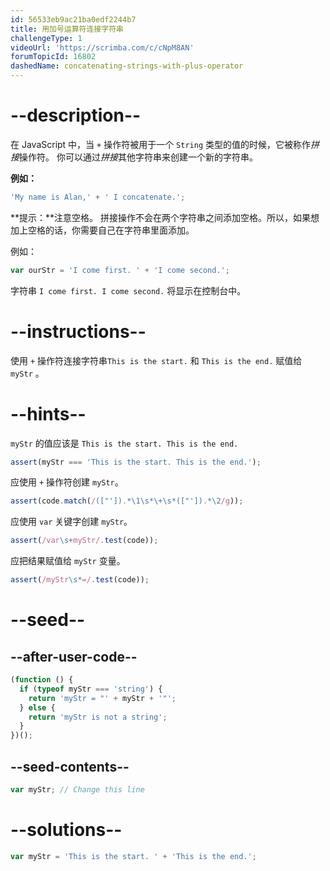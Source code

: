 ```yaml
---
id: 56533eb9ac21ba0edf2244b7
title: 用加号运算符连接字符串
challengeType: 1
videoUrl: 'https://scrimba.com/c/cNpM8AN'
forumTopicId: 16802
dashedName: concatenating-strings-with-plus-operator
---
```


# --description--

在 JavaScript 中，当 `+` 操作符被用于一个 `String` 类型的值的时候，它被称作<dfn>拼接</dfn>操作符。 你可以通过<dfn>拼接</dfn>其他字符串来创建一个新的字符串。

**例如：**

```js
'My name is Alan,' + ' I concatenate.';
```

**提示：**注意空格。 拼接操作不会在两个字符串之间添加空格。所以，如果想加上空格的话，你需要自己在字符串里面添加。

例如：

```js
var ourStr = 'I come first. ' + 'I come second.';
```

字符串 `I come first. I come second.` 将显示在控制台中。

# --instructions--

使用 `+` 操作符连接字符串`This is the start.` 和 `This is the end.` 赋值给 `myStr` 。

# --hints--

`myStr` 的值应该是 `This is the start. This is the end.`

```js
assert(myStr === 'This is the start. This is the end.');
```

应使用 `+` 操作符创建 `myStr`。

```js
assert(code.match(/(["']).*\1\s*\+\s*(["']).*\2/g));
```

应使用 `var` 关键字创建 `myStr`。

```js
assert(/var\s+myStr/.test(code));
```

应把结果赋值给 `myStr` 变量。

```js
assert(/myStr\s*=/.test(code));
```

# --seed--

## --after-user-code--

```js
(function () {
  if (typeof myStr === 'string') {
    return 'myStr = "' + myStr + '"';
  } else {
    return 'myStr is not a string';
  }
})();
```

## --seed-contents--

```js
var myStr; // Change this line
```

# --solutions--

```js
var myStr = 'This is the start. ' + 'This is the end.';
```
